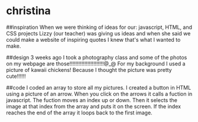 # christina

##inspiration
When we were thinking of ideas for our: javascript, HTML, and CSS projects Lizzy (our teacher) was giving us ideas and when she said we could make a website of inspiring quotes I knew that's what I wanted to make. 

##design
3 weeks ago I took a photography class and some of the photos on my webpage are those!!!!!!!!!!!!!!!!!!!!!!!@_@
For my background I used a picture of kawaii chickens! Because I thought the picture was pretty cute!!!!!!


##code
I coded an array to store all my pictures. I created a button in HTML using a picture of an arrow. When you click on the arrows it calls a fuction in javascript. The fuction moves an index up or down. Then it selects the image at that index from the array and puts it on the screen. If the index reaches the end of the array it loops back to the first image.
